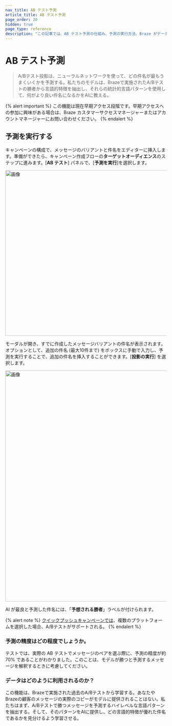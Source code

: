 ```yaml
---
nav_title: AB テスト予測
article_title: AB テスト予測
page_order: 20
hidden: true
page_type: reference
description: "この記事では、AB テスト予測の仕組み、予測の実行方法、Braze がデータをどのように使用するかについて説明します。"
---
```


# AB テスト予測

> A/Bテスト投影は、ニューラルネットワークを使って、どの件名が最もうまくいくかを予測する。私たちのモデルは、Brazeで実施されたA/Bテストの勝者から言語的特徴を抽出し、それらの統計的言語パターンを使用して、何がより良い件名になるかをAIに教える。

{% alert important %}
この機能は現在早期アクセス段階です。早期アクセスへの参加に興味がある場合は、Braze カスタマーサクセスマネージャーまたはアカウントマネージャーにお問い合わせください。
{% endalert %}

## 予測を実行する

キャンペーンの構成で、メッセージのバリアントと件名をエディターに挿入します。準備ができたら、キャンペーン作成フローの**ターゲットオーディエンス**のステップに進みます。\[**AB テスト**] パネルで、\[**予測を実行**]を選択します。

<img width="518" alt="画像" src="https://github.com/braze-inc/braze-docs/assets/17167198/8e74835c-76e4-4241-9763-c4f86a622c75">

モーダルが開き、すでに作成したメッセージバリアントの件名が表示されます。オプションとして、追加の件名 (最大10件まで) をボックスに手動で入力し、予測を実行することで、追加の件名を挿入することができます。\[**投影の実行**] を選択します。

<img width="722" alt="画像" src="https://github.com/braze-inc/braze-docs/assets/17167198/f9ad45a3-6565-467b-a7f6-35277bef7699">

AI が最良と予測した件名には、「**予想される勝者**」ラベルが付けられます。

{% alert note %}
[クイックプッシュキャンペーンでは]({{site.baseurl}}/user_guide/message_building_by_channel/push/creating_a_push_message/quick_push/)、複数のプラットフォームを選択した場合、A/Bテストがサポートされる。
{% endalert %}

### 予測の精度はどの程度でしょうか。

テストでは、実際の AB テストでメッセージのペアを選ぶ際に、予測の精度が約70% であることがわかりました。このことは、モデルが勝つと予測するメッセージを解釈するときに考慮してください。

### データはどのように利用されるのか？

この機能は、Brazeで実施された過去のA/Bテストから学習する。あなたやBrazeの顧客のメッセージの実際のコピーがモデルに提供されることはない。私たちはまず、A/Bテストで勝つメッセージを予測するハイレベルな言語パターンを抽出する。そして、そのパターンをAIに提供し、どの言語的特徴が優れた件名であるかを見分けるよう学習させる。